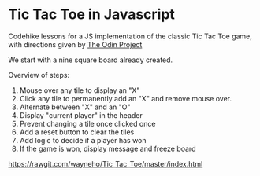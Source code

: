 Tic Tac Toe in Javascript
=========================

Codehike lessons for a JS implementation of the classic Tic Tac Toe game, with directions given
by [The Odin Project](http://www.theodinproject.com/javascript-and-jquery/tic-tac-toe)

We start with a nine square board already created.

Overview of steps:

1. Mouse over any tile to display an "X"
2. Click any tile to permanently add an "X" and remove mouse over.
3. Alternate between "X" and an "O"
4. Display "current player" in the header
5. Prevent changing a tile once clicked once
6. Add a reset button to clear the tiles
7. Add logic to decide if a player has won
8. If the game is won, display message and freeze board


https://rawgit.com/wayneho/Tic_Tac_Toe/master/index.html